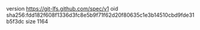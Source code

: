 version https://git-lfs.github.com/spec/v1
oid sha256:fdd182f608f1336d3fc8e5b9f71f62d20f80635c1e3b14510cbd9fde31b5f3dc
size 1164
